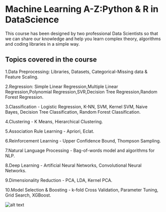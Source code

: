 # Machine Learning A-Z:Python & R in DataScience
This course has been designed by two professional Data Scientists so that we can share our knowledge and help you learn complex theory, algorithms and coding libraries in a simple way.

## Topics covered in the course
1.Data Preprocessing: Libraries, Datasets, Categorical-Missing data & Feature Scaling.

2.Regression: Simple Linear Regression,Multiple Linear Regression,Polynomial Regression,SVR,Decision Tree Regression,Random Forest Regression.

3.Classification - Logistic Regression, K-NN, SVM, Kernel SVM, Naive Bayes, Decision Tree Classification, Random Forest Classification.

4.Clustering - K Means, Hierarchical Clustering.

5.Association Rule Learning - Apriori, Eclat.

6.Reinforcement Learning - Upper Confidence Bound, Thompson Sampling.

7.Natural Language Processing - Bag-of-words model and algorithms for NLP.

8.Deep Learning - Artificial Neural Networks, Convolutional Neural Networks.

9.Dimensionality Reduction - PCA, LDA, Kernel PCA.

10.Model Selection & Boosting - k-fold Cross Validation, Parameter Tuning, Grid Search, XGBoost.


![alt text](https://github.com/utkarshmaheshwari007/Python-and-R-in-DataScience/blob/master/Certificate/Machine%20Learning.jpg)
